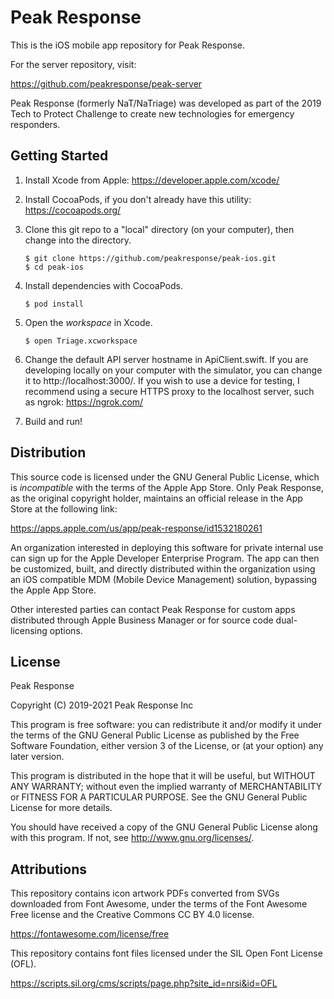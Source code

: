 # Peak Response

This is the iOS mobile app repository for Peak Response.

For the server repository, visit:

https://github.com/peakresponse/peak-server

Peak Response (formerly NaT/NaTriage) was developed as part of the 2019 Tech to Protect Challenge to create new technologies for emergency responders.


## Getting Started

1. Install Xcode from Apple: https://developer.apple.com/xcode/

2. Install CocoaPods, if you don't already have this utility: https://cocoapods.org/

3. Clone this git repo to a "local" directory (on your computer), then change
   into the directory.

   ```
   $ git clone https://github.com/peakresponse/peak-ios.git
   $ cd peak-ios
   ```

4. Install dependencies with CocoaPods.

   ```
   $ pod install
   ```

5. Open the _workspace_ in Xcode.

   ```
   $ open Triage.xcworkspace
   ```

6. Change the default API server hostname in ApiClient.swift. If you are
   developing locally on your computer with the simulator, you can change it
   to http://localhost:3000/. If you wish to use a device for testing,
   I recommend using a secure HTTPS proxy to the localhost server, such as
   ngrok: https://ngrok.com/

7. Build and run!

## Distribution

This source code is licensed under the GNU General Public License, which is
_incompatible_ with the terms of the Apple App Store. Only Peak Response,
as the original copyright holder, maintains an official release in the
App Store at the following link:

https://apps.apple.com/us/app/peak-response/id1532180261

An organization interested in deploying this software for private internal
use can sign up for the Apple Developer Enterprise Program. The app can then
be customized, built, and directly distributed within the organization using
an iOS compatible MDM (Mobile Device Management) solution, bypassing the
Apple App Store.

Other interested parties can contact Peak Response for custom apps distributed
through Apple Business Manager or for source code dual-licensing options.

## License

Peak Response

Copyright (C) 2019-2021 Peak Response Inc

This program is free software: you can redistribute it and/or modify
it under the terms of the GNU General Public License as published by
the Free Software Foundation, either version 3 of the License, or
(at your option) any later version.

This program is distributed in the hope that it will be useful,
but WITHOUT ANY WARRANTY; without even the implied warranty of
MERCHANTABILITY or FITNESS FOR A PARTICULAR PURPOSE.  See the
GNU General Public License for more details.

You should have received a copy of the GNU General Public License
along with this program.  If not, see <http://www.gnu.org/licenses/>.

## Attributions

This repository contains icon artwork PDFs converted from SVGs downloaded from
Font Awesome, under the terms of the Font Awesome Free license and the
Creative Commons CC BY 4.0 license.

https://fontawesome.com/license/free

This repository contains font files licensed under the SIL Open Font License (OFL).

https://scripts.sil.org/cms/scripts/page.php?site_id=nrsi&id=OFL
